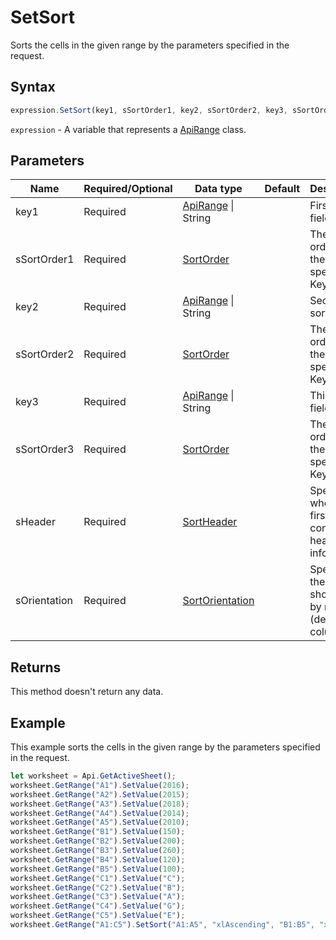 # SetSort

Sorts the cells in the given range by the parameters specified in the request.

## Syntax

```javascript
expression.SetSort(key1, sSortOrder1, key2, sSortOrder2, key3, sSortOrder3, sHeader, sOrientation);
```

`expression` - A variable that represents a [ApiRange](../ApiRange.md) class.

## Parameters

| **Name** | **Required/Optional** | **Data type** | **Default** | **Description** |
| ------------- | ------------- | ------------- | ------------- | ------------- |
| key1 | Required | [ApiRange](../../ApiRange/ApiRange.md) \| String |  | First sort field. |
| sSortOrder1 | Required | [SortOrder](../../Enumeration/SortOrder.md) |  | The sort order for the values specified in Key1. |
| key2 | Required | [ApiRange](../../ApiRange/ApiRange.md) \| String |  | Second sort field. |
| sSortOrder2 | Required | [SortOrder](../../Enumeration/SortOrder.md) |  | The sort order for the values specified in Key2. |
| key3 | Required | [ApiRange](../../ApiRange/ApiRange.md) \| String |  | Third sort field. |
| sSortOrder3 | Required | [SortOrder](../../Enumeration/SortOrder.md) |  | The sort order for the values specified in Key3. |
| sHeader | Required | [SortHeader](../../Enumeration/SortHeader.md) |  | Specifies whether the first row contains header information. |
| sOrientation | Required | [SortOrientation](../../Enumeration/SortOrientation.md) |  | Specifies if the sort should be by row (default) or column. |

## Returns

This method doesn't return any data.

## Example

This example sorts the cells in the given range by the parameters specified in the request.

```javascript editor-
let worksheet = Api.GetActiveSheet();
worksheet.GetRange("A1").SetValue(2016);
worksheet.GetRange("A2").SetValue(2015);
worksheet.GetRange("A3").SetValue(2018);
worksheet.GetRange("A4").SetValue(2014);
worksheet.GetRange("A5").SetValue(2010);
worksheet.GetRange("B1").SetValue(150);
worksheet.GetRange("B2").SetValue(200);
worksheet.GetRange("B3").SetValue(260);
worksheet.GetRange("B4").SetValue(120);
worksheet.GetRange("B5").SetValue(100);
worksheet.GetRange("C1").SetValue("C");
worksheet.GetRange("C2").SetValue("B");
worksheet.GetRange("C3").SetValue("A");
worksheet.GetRange("C4").SetValue("G");
worksheet.GetRange("C5").SetValue("E");
worksheet.GetRange("A1:C5").SetSort("A1:A5", "xlAscending", "B1:B5", "xlDescending", "C1:C5", "xlAscending", "xlYes", "xlSortColumns");
```
